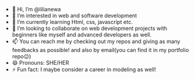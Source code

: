 - 👋 Hi, I’m @lilianewa
- 👀 I’m interested in web and software development
- 🌱 I’m currently learning Html, css, javascript etc.
- 💞️ I’m looking to collaborate on web development projects with beginners like myself and advanced developers as well.
- 📫 You can reach me by checking out my repos and giving as many feedbacks as possible! and also by email(you can find it in my portfolio repo😉)
- 😄 Pronouns: SHE/HER
- ⚡ Fun fact: I maybe consider a career in modeling as well!

<!---
lilianewa/lilianewa is a ✨ special ✨ repository because its `README.md` (this file) appears on your GitHub profile.
You can click the Preview link to take a look at your changes.
--->

